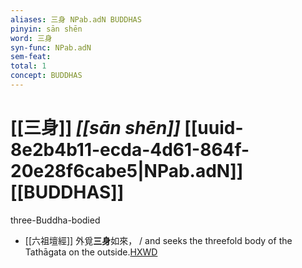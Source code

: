 ```yaml
---
aliases: 三身 NPab.adN BUDDHAS
pinyin: sān shēn
word: 三身
syn-func: NPab.adN
sem-feat: 
total: 1
concept: BUDDHAS 
---
```

# [[三身]] *[[sān shēn]]*  [[uuid-8e2b4b11-ecda-4d61-864f-20e28f6cabe5|NPab.adN]] [[BUDDHAS]]
three-Buddha-bodied
 - [[六祖壇經]] 外覓**三身**如來， / and seeks the threefold body of the Tathāgata on the outside.[HXWD](https://hxwd.org/textview.html?location=KR6q0082_T_001-0339a.52)